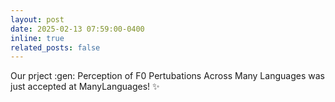 ```yaml
---
layout: post
date: 2025-02-13 07:59:00-0400
inline: true
related_posts: false
---
```


Our prject :gen: Perception of F0 Pertubations Across Many Languages was just accepted at ManyLanguages! :sparkles:
